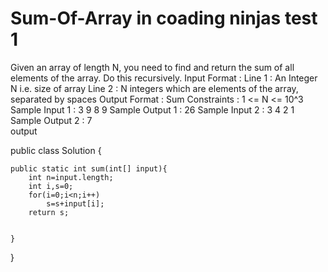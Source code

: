 # Sum-Of-Array in coading ninjas test 1

Given an array of length N, you need to find and return the sum of all elements of the array.
Do this recursively.
Input Format :
Line 1 : An Integer N i.e. size of array
Line 2 : N integers which are elements of the array, separated by spaces
Output Format :
Sum
Constraints :
1 <= N <= 10^3
Sample Input 1 :
3
9 8 9
Sample Output 1 :
26
Sample Input 2 :
3
4 2 1
Sample Output 2 :
7    
                                                       output


public class Solution {

	public static int sum(int[] input){
        int n=input.length;
        int i,s=0;
        for(i=0;i<n;i++)
            s=s+input[i];
        return s;


	}
	
}
